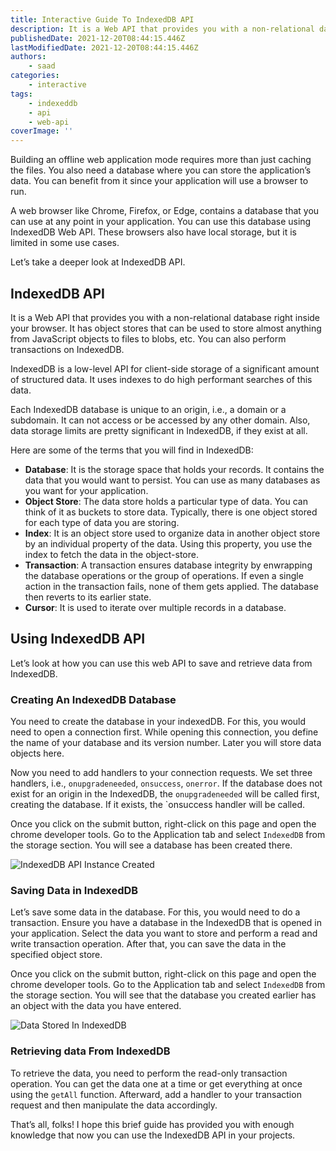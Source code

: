 ```yaml
---
title: Interactive Guide To IndexedDB API
description: It is a Web API that provides you with a non-relational database right inside your browser. In this piece, we are going to look at IndexedDB API and how you can use it in your applications.
publishedDate: 2021-12-20T08:44:15.446Z
lastModifiedDate: 2021-12-20T08:44:15.446Z
authors:
    - saad
categories:
    - interactive
tags:
    - indexeddb
    - api
    - web-api
coverImage: ''
---
```


<Lead>

Building an offline web application mode requires more than just caching the files. You also need a database where you can store the application’s data. You can benefit from it since your application will use a browser to run.

</Lead>

A web browser like Chrome, Firefox, or Edge, contains a database that you can use at any point in your application. You can use this database using IndexedDB Web API. These browsers also have local storage, but it is limited in some use cases.

Let’s take a deeper look at IndexedDB API.

## IndexedDB API

It is a Web API that provides you with a non-relational database right inside your browser. It has object stores that can be used to store almost anything from JavaScript objects to files to blobs, etc. You can also perform transactions on IndexedDB.

IndexedDB is a low-level API for client-side storage of a significant amount of structured data. It uses indexes to do high performant searches of this data.

Each IndexedDB database is unique to an origin, i.e., a domain or a subdomain. It can not access or be accessed by any other domain. Also, data storage limits are pretty significant in IndexedDB, if they exist at all.

Here are some of the terms that you will find in IndexedDB:

-   **Database**: It is the storage space that holds your records. It contains the data that you would want to persist. You can use as many databases as you want for your application.
-   **Object Store**: The data store holds a particular type of data. You can think of it as buckets to store data. Typically, there is one object stored for each type of data you are storing.
-   **Index**: It is an object store used to organize data in another object store by an individual property of the data. Using this property, you use the index to fetch the data in the object-store.
-   **Transaction**: A transaction ensures database integrity by enwrapping the database operations or the group of operations. If even a single action in the transaction fails, none of them gets applied. The database then reverts to its earlier state.
-   **Cursor**: It is used to iterate over multiple records in a database.

## Using IndexedDB API

Let’s look at how you can use this web API to save and retrieve data from IndexedDB.

### Creating An IndexedDB Database

You need to create the database in your indexedDB. For this, you would need to open a connection first. While opening this connection, you define the name of your database and its version number. Later you will store data objects here.

Now you need to add handlers to your connection requests. We set three handlers, i.e., `onupgradeneeded`, `onsuccess`, `onerror`. If the database does not exist for an origin in the IndexedDB, the `onupgradeneeded` will be called first, creating the database. If it exists, the `onsuccess handler will be called.

<LearnIndexedDB createDatabase />

Once you click on the submit button, right-click on this page and open the chrome developer tools. Go to the Application tab and select `IndexedDB` from the storage section. You will see a database has been created there.

![IndexedDB API Instance Created](https://raw.githubusercontent.com/RapidAPI/DevRel-Stack-Data/ba55ebf9b88a1a0f5b417b615bcd6946b0a7eb0d/guides/posts/indexeddb-api/images/createDB.png)

### Saving Data in IndexedDB

Let’s save some data in the database. For this, you would need to do a transaction. Ensure you have a database in the IndexedDB that is opened in your application. Select the data you want to store and perform a read and write transaction operation. After that, you can save the data in the specified object store.

<LearnIndexedDB writeInDatabase />

Once you click on the submit button, right-click on this page and open the chrome developer tools. Go to the Application tab and select `IndexedDB` from the storage section. You will see that the database you created earlier has an object with the data you have entered.

![Data Stored In IndexedDB](https://raw.githubusercontent.com/RapidAPI/DevRel-Stack-Data/ba55ebf9b88a1a0f5b417b615bcd6946b0a7eb0d/guides/posts/indexeddb-api/images/writeDB.png)

### Retrieving data From IndexedDB

To retrieve the data, you need to perform the read-only transaction operation. You can get the data one at a time or get everything at once using the `getAll` function. Afterward, add a handler to your transaction request and then manipulate the data accordingly.

<LearnIndexedDB viewFromDatabase />

That’s all, folks! I hope this brief guide has provided you with enough knowledge that now you can use the IndexedDB API in your projects.
